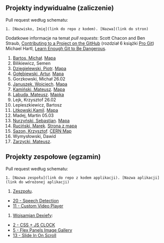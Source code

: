 ## Projekty indywidualne (zaliczenie)

Pull request według schematu:
```
1. [Nazwisko, Imię](link do repo z kodem). [Nazwa](link do stron)
```

Dodatkowe informacje na temat _pull requests_: Scott Chacon and Ben Straub,
[Contributing to a Project on the GitHub](https://git-scm.com/book/en/v2/GitHub-Contributing-to-a-Project)
(rozdział 6 książki [Pro Git](https://git-scm.com/book/en/v2))
Michael Hartl, [Learn Enough Git to Be Dangerous](https://www.learnenough.com/git-tutorial).

<!-- (\d+),(.+),(.+),\d+  //  $1. $2, $3 -->

1. [Bartos, Michał](https://github.com/toyorg/TI). [Mapa](https://toyorg.github.io/TI/mapa.html)
2. Bilikiewicz, Semen
3. [Dzięgielewski, Piotr](https://github.com/dexiefy/TiZad1). [Mapa](https://dexiefy.github.io/TiZad1/)
4. [Gołębiewski, Artur](https://github.com/swiatlamiasta/studia). [Mapa](http://swiatlamiasta.github.io/studia/)
5. Gorzkowski, Michał 26.02
6. [Januszek, Wojciech](https://github.com/wojsamjan/myGulp501). [Mapa](https://wojsamjan.github.io/myGulp501/)
6. [Kamiński, Mateusz](https://github.com/mattiasquat/TI). [Mapa](https://mattiasquat.github.io/TI/docs/)
7. [Labuda, Mateusz](https://github.com/mlabuda2/pierwszastrona). [Mapka](https://mlabuda2.github.io/pierwszastrona/)
8. Lejk, Krzysztof 26.02
9. Lepieszkiewicz, Bartosz
9. [Litkowski,Kamil](https://github.com/klitkowski/TI). [Mapa](https://klitkowski.github.io/TI/app/mapa.html)
9. Madej, Martin 05.03
10. [Nurzyński, Sebastian](https://github.com/ugkontzal/ugkontzal.github.io). [Mapa](https://ugkontzal.github.io/)
11. [Ruciński, Marek](https://github.com/marenty). [Strona z mapą](https://marenty.github.io/)
12. [Sazon, Krzysztof](https://github.com/ksazon/cernMap). [CERN Map](https://ksazon.github.io/cernMap/)
12. Wymysłowski, Dawid
13. [Zarzycki, Mateusz](https://github.com/MateuszsuetaM/Techniki_internetowe).


## Projekty zespołowe (egzamin)

Pull request według schematu:
```
1. [Nazwa zespołu](link do repo z kodem applikacji). [Nazwa aplikacji](link do wdrożonej aplikacji)
```

1. [Zeszpołu](https://github.com/ksazon).
  - [20 - Speech Detection](https://github.com/ksazon/speechRecognition)
  - [11 - Custom Video Player](https://github.com/ksazon/videoPlayer)
1. [Wojsamjan Dexiefy](https://github.com/wojsamjan):
  - [2 - CSS + JS CLOCK](https://github.com/wojsamjan/cssJS_Clock)
  - [5 - Flex Panels Image Gallery](https://github.com/wojsamjan/flexPanelsImageGallery)
  - [13 - Slide In On Scroll](https://github.com/wojsamjan/slideInOnScroll)

